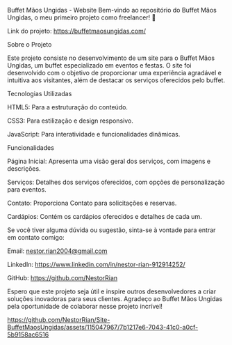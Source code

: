 Buffet Mãos Ungidas - Website
Bem-vindo ao repositório do Buffet Mãos Ungidas, o meu primeiro projeto como freelancer! 🎉


Link do projeto: https://buffetmaosungidas.com/

Sobre o Projeto


Este projeto consiste no desenvolvimento de um site para o Buffet Mãos Ungidas, um buffet especializado em eventos e festas. O site foi desenvolvido com o objetivo de proporcionar uma experiência agradável e intuitiva aos visitantes, além de destacar os serviços oferecidos pelo buffet.

Tecnologias Utilizadas


HTML5: Para a estruturação do conteúdo.

CSS3: Para estilização e design responsivo.

JavaScript: Para interatividade e funcionalidades dinâmicas.

Funcionalidades


Página Inicial: Apresenta uma visão geral dos serviços, com imagens e descrições.

Serviços: Detalhes dos serviços oferecidos, com opções de personalização para eventos.

Contato: Proporciona Contato para solicitações e reservas.

Cardápios: Contém os cardápios oferecidos e detalhes de cada um.



Se você tiver alguma dúvida ou sugestão, sinta-se à vontade para entrar em contato comigo:

Email: nestor.rian2004@gmail.com

LinkedIn: https://www.linkedin.com/in/nestor-rian-912914252/

GitHub: https://github.com/NestorRian

Espero que este projeto seja útil e inspire outros desenvolvedores a criar soluções inovadoras para seus clientes. Agradeço ao Buffet Mãos Ungidas pela oportunidade de colaborar nesse projeto incrível!




https://github.com/NestorRian/Site-BuffetMaosUngidas/assets/115047967/7b1217e6-7043-41c0-a0cf-5b9158ac6516


